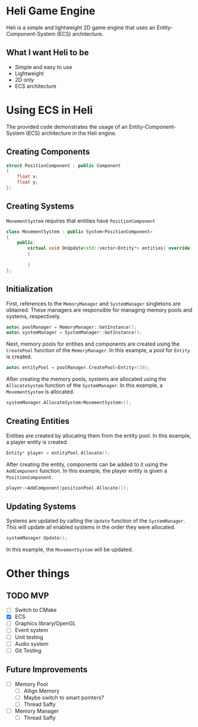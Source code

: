 # Heli Game Engine

Heli is a simple and lightweight 2D game engine that uses an Entity-Component-System (ECS) architecture.

## What I want Heli to be
- Simple and easy to use
- Lightweight
- 2D only
- ECS architecture

# Using ECS in Heli

The provided code demonstrates the usage of an Entity-Component-System (ECS) architecture in the Heli engine.

## Creating Components
```cpp
struct PositionComponent : public Component 
{
    float x;
    float y;
};
```

## Creating Systems
`MovementSystem` requires that entities have `PositionComponent`
```cpp
class MovementSystem : public System<PositionComponent>
{
    public:
        virtual void OnUpdate(std::vector<Entity*> entities) override
        {
         
        }
};
```

## Initialization

First, references to the `MemoryManager` and `SystemManager` singletons are obtained. These managers are responsible for managing memory pools and systems, respectively.

```cpp
auto& poolManager = MemoryManager::GetInstance();
auto& systemManager = SystemManager::GetInstance();
```
Next, memory pools for entities and components are created using the `CreatePool` function of the `MemoryManager`. In this example, a pool for `Entity` is created.

```cpp
auto& entityPool = poolManager.CreatePool<Entity>(10);
```
After creating the memory pools, systems are allocated using the `AllocateSystem` function of the `SystemManager`. In this example, a `MovementSystem` is allocated.

```cpp
systemManager.AllocateSystem<MovementSystem>();
```

## Creating Entities
Entities are created by allocating them from the entity pool. In this example, a player entity is created.
```cpp
Entity* player = entityPool.Allocate();
```
After creating the entity, components can be added to it using the `AddComponent` function. In this example, the player entity is given a `PositionComponent`.
```cpp
player->AddComponent(positionPool.Allocate());
```

## Updating Systems
Systems are updated by calling the `Update` function of the `SystemManager`. This will update all enabled systems in the order they were allocated.
```cpp
systemManager.Update();
```
In this example, the `MovementSystem` will be updated.
# Other things

## TODO MVP
- [ ] Switch to CMake
- [X] ECS
- [ ] Graphics library/OpenGL
- [ ] Event system
- [ ] Unit testing
- [ ] Audio system
- [ ] Git Testing

## Future Improvements
- [ ] Memory Pool
  - [ ] Allign Memory
  - [ ] Maybe switch to smart pointers?
  - [ ] Thread Safty
- [ ] Memory Manager
  - [ ] Thread Safty
